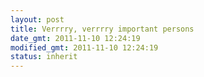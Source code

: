 ```yaml
---
layout: post
title: Verrrry, verrrry important persons
date_gmt: 2011-11-10 12:24:19
modified_gmt: 2011-11-10 12:24:19
status: inherit
---
```


